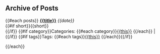 
## Archive of Posts

{{#each posts}}
__[{{title}}]({{../site.root}}{{href\}})__ _{{date}}_ <br/>
{{#if short}}{{short}}<br/>{{/if}}
{{#if category}}Categories: {{#each category}}<a href="{{../../site.root}}category/{{this}}">{{this}}</a> {{/each}} | {{/if}}
{{#if tags}}Tags: {{#each tags}}<a href="{{../../site.root}}tags/{{this}}">{{this}}</a> {{/each}}{{/if}}

{{/each}}